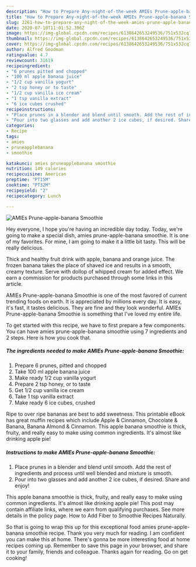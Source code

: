 ```yaml
---
description: "How to Prepare Any-night-of-the-week AMIEs Prune-apple-banana Smoothie"
title: "How to Prepare Any-night-of-the-week AMIEs Prune-apple-banana Smoothie"
slug: 2261-how-to-prepare-any-night-of-the-week-amies-prune-apple-banana-smoothie
date: 2020-07-10T11:01:52.396Z
image: https://img-global.cpcdn.com/recipes/6138642653249536/751x532cq70/amies-prune-apple-banana-smoothie-recipe-main-photo.jpg
thumbnail: https://img-global.cpcdn.com/recipes/6138642653249536/751x532cq70/amies-prune-apple-banana-smoothie-recipe-main-photo.jpg
cover: https://img-global.cpcdn.com/recipes/6138642653249536/751x532cq70/amies-prune-apple-banana-smoothie-recipe-main-photo.jpg
author: Alfred Goodman
ratingvalue: 4.7
reviewcount: 31619
recipeingredient:
- "6 prunes pitted and chopped"
- "100 ml apple banana juice"
- "1/2 cup vanilla yogurt"
- "2 tsp honey or to taste"
- "1/2 cup vanilla ice cream"
- "1 tsp vanilla extract"
- "6 ice cubes crushed"
recipeinstructions:
- "Place prunes in a blender and blend until smooth. Add the rest of ingredients and process until well blended and mixture is smooth."
- "Pour into two glasses and add another 2 ice cubes, if desired. Share and enjoy!"
categories:
- Recipe
tags:
- amies
- pruneapplebanana
- smoothie

katakunci: amies pruneapplebanana smoothie 
nutrition: 149 calories
recipecuisine: American
preptime: "PT15M"
cooktime: "PT32M"
recipeyield: "2"
recipecategory: Lunch

---
```



![AMIEs Prune-apple-banana Smoothie](https://img-global.cpcdn.com/recipes/6138642653249536/751x532cq70/amies-prune-apple-banana-smoothie-recipe-main-photo.jpg)

Hey everyone, I hope you're having an incredible day today. Today, we're going to make a special dish, amies prune-apple-banana smoothie. It is one of my favorites. For mine, I am going to make it a little bit tasty. This will be really delicious.

Thick and healthy fruit drink with apple, banana and orange juice. The frozen banana takes the place of shaved ice and results in a smooth, creamy texture. Serve with dollop of whipped cream for added effect. We earn a commission for products purchased through some links in this article.

AMIEs Prune-apple-banana Smoothie is one of the most favored of current trending foods on earth. It is appreciated by millions every day. It is easy, it's fast, it tastes delicious. They are fine and they look wonderful. AMIEs Prune-apple-banana Smoothie is something that I've loved my entire life.


To get started with this recipe, we have to first prepare a few components. You can have amies prune-apple-banana smoothie using 7 ingredients and 2 steps. Here is how you cook that.

<!--inarticleads1-->

##### The ingredients needed to make AMIEs Prune-apple-banana Smoothie:

1. Prepare 6 prunes, pitted and chopped
1. Take 100 ml apple banana juice
1. Make ready 1/2 cup vanilla yogurt
1. Prepare 2 tsp honey, or to taste
1. Get 1/2 cup vanilla ice cream
1. Take 1 tsp vanilla extract
1. Make ready 6 ice cubes, crushed


Ripe to over ripe bananas are best to add sweetness. This printable eBook has great muffin recipes which include Apple &amp; Cinnamon, Chocolate &amp; Banana, Banana Almond &amp; Cinnamon. This apple banana smoothie is thick, fruity, and really easy to make using common ingredients. It&#39;s almost like drinking apple pie! 

<!--inarticleads2-->

##### Instructions to make AMIEs Prune-apple-banana Smoothie:

1. Place prunes in a blender and blend until smooth. Add the rest of ingredients and process until well blended and mixture is smooth.
1. Pour into two glasses and add another 2 ice cubes, if desired. Share and enjoy!


This apple banana smoothie is thick, fruity, and really easy to make using common ingredients. It&#39;s almost like drinking apple pie! This post may contain affiliate links, where we earn from qualifying purchases. See more details in the policy page. How to Add Fiber to Smoothie Recipes Naturally. 

So that is going to wrap this up for this exceptional food amies prune-apple-banana smoothie recipe. Thank you very much for reading. I am confident you can make this at home. There's gonna be more interesting food at home recipes coming up. Remember to save this page in your browser, and share it to your family, friends and colleague. Thanks again for reading. Go on get cooking!
